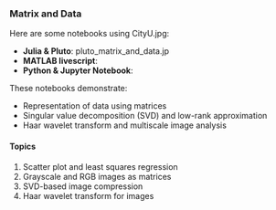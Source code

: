 ### Matrix and Data

Here are some notebooks using CityU.jpg: 
- **Julia & Pluto**: pluto_matrix_and_data.jp
- **MATLAB livescript**:
- **Python & Jupyter Notebook**:  

These notebooks demonstrate:
- Representation of data using matrices
- Singular value decomposition (SVD) and low-rank approximation
- Haar wavelet transform and multiscale image analysis

#### Topics
1. Scatter plot and least squares regression
2. Grayscale and RGB images as matrices
3. SVD-based image compression
4. Haar wavelet transform for images
